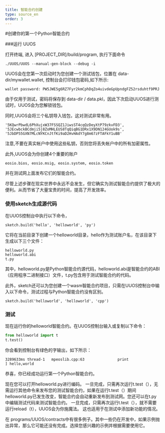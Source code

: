```yaml
---
title: 智能合约创建
type: source_en
order: 3
---
```


#创建你的第一个Python智能合约

###运行 UUOS

打开终端, 进入 [PROJECT_DIR]/build/program, 执行下面命令

```
./UUOS/UUOS --manual-gen-block --debug -i
```

UUOS会在您第一次启动时为您创建一个测试钱包，位置在 data-dir/mywallet.wallet, 控制台会打印钱包密码,如下所示:

```
wallet password: PW5JWE5g6RZ7Fyr2kmCphDqZo4uivdeGpUpndgFZ52rsduhtf9PRJ
```

由于仅用于测试，密码将保存到 data-dir / data.pkl，因此下次启动UUOS进行测试时，UUOS会为您解锁钱包。

同时,UUOS会将三个私钥导入钱包，这对测试非常有用。

```
'5KQwrPbwdL6PhXujxW37FSSQZ1JiwsST4cqQzDeyXtP79zkvFD3',
'5JEcwbckBCdmji5j8ZoMHLEUS8TqQiqBG1DRx1X9DN124GUok9s',
'5JbDP55GXN7MLcNYKCnJtfKi9aD2HvHAdY7g8m67zFTAFkY1uBB'
```

注意,不要在真实帐户中使用这些私钥，否则您将丢失帐户中的所有加密属性。

此外,UUOS会为你创建4个重要的账户

```
eosio.bios, eosio.msig, eosio.system, eosio.token
```

并在测试网上面发布它们的智能合约。

尽管上述步骤在现实世界中永远不会发生，但它确实为测试智能合约提供了极大的便利。从而节省了大量宝贵的时间，提高了开发效率。

### 使用sketch生成源代码

在UUOS控制台中执行以下命令，

```
sketch.build('hello', 'helloworld', 'py')
```

它将在当前目录下创建一个helloworld目录，hello作为测试账户名，在该目录下生成以下三个文件：

```
helloworld.py
helloworld.abi
t.py
```

其中，helloworld.py是Python智能合约源代码，helloworld.abi是智能合约的ABI（应用程序二进制接口）文件，t.py包含用于测试智能合约的代码。

此外，sketch还可以为您创建一个wasm智能合约项目，只需在UUOS控制台中输入以下命令，测试过程与Python智能合约没有区别。

```
sketch.build('helloworld', 'helloworld', 'cpp')
```

### 测试


现在运行你的helloworld智能合约。在UUOS控制台输入或复制以下命令：

```python
from helloworld import t
t.test()
```

你会看到控制台有绿色的字输出，如下所示：

```
3289633ms thread-1   mpeoslib.cpp:63               print                ] hello,world
```

恭喜，你已经成功运行第一个Python智能合约。

现在您可以打开helloworld.py进行编码。 一旦完成，只需再次运行t.test（），无需运行其他命令来发布您的测试智能合约，如果在运行t.test（）期间helloworld.py已发生改变，智能合约会自动重新发布到测试网。您还可以在t.py中编辑测试代码来测试智能合约。 一旦完成，只需再次运行t.test（），就不需要运行reload（t），UUOS会为你施魔法。 这也适用于在测试中添加新功能的情况。

在 programs/UUOS/contracts中有很多例子。其中一些仍在开发中，如果示例抛出异常，那么它可能还没有完成。选择您感兴趣的示例并根据需要使用它。
